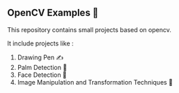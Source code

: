 ## OpenCV Examples 🙉 

This repository contains small projects based on opencv.

It include projects like :
1. Drawing Pen ✍ 
2. Palm Detection 👐
3. Face Detection 👨  
4. Image Manipulation and Transformation Techniques 📲

